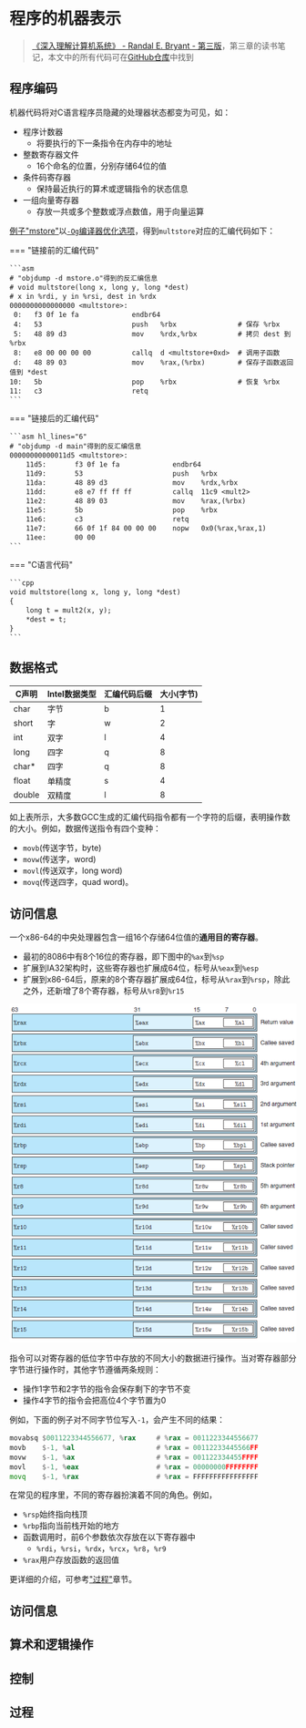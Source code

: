 # 程序的机器表示

> [《深入理解计算机系统》 - Randal E. Bryant - 第三版](https://1drv.ms/b/s!AkcJSyT7tq80bJdqo_mT5IeFTsg?e=W297XG)，第三章的读书笔记，本文中的所有代码可在[GitHub仓库](https://github.com/LittleBee1024/learning_book/tree/main/docs/booknotes/csapp/03/code)中找到

## 程序编码

机器代码将对C语言程序员隐藏的处理器状态都变为可见，如：

* 程序计数器
    * 将要执行的下一条指令在内存中的地址
* 整数寄存器文件
    * 16个命名的位置，分别存储64位的值
* 条件码寄存器
    * 保持最近执行的算术或逻辑指令的状态信息
* 一组向量寄存器
    * 存放一共或多个整数或浮点数值，用于向量运算

[例子"mstore"](https://github.com/LittleBee1024/learning_book/tree/main/docs/booknotes/csapp/03/code/mstore)以[`-Og`编译器优化选项](https://gcc.gnu.org/onlinedocs/gcc/Optimize-Options.html)，得到`multstore`对应的汇编代码如下：

=== "链接前的汇编代码"

    ```asm
    # "objdump -d mstore.o"得到的反汇编信息
    # void multstore(long x, long y, long *dest)
    # x in %rdi, y in %rsi, dest in %rdx
    0000000000000000 <multstore>:
     0:   f3 0f 1e fa             endbr64
     4:   53                      push   %rbx               # 保存 %rbx
     5:   48 89 d3                mov    %rdx,%rbx          # 拷贝 dest 到 %rbx
     8:   e8 00 00 00 00          callq  d <multstore+0xd>  # 调用子函数
     d:   48 89 03                mov    %rax,(%rbx)        # 保存子函数返回值到 *dest
    10:   5b                      pop    %rbx               # 恢复 %rbx
    11:   c3                      retq 
    ```

=== "链接后的汇编代码"

    ```asm hl_lines="6"
    # "objdump -d main"得到的反汇编信息
    00000000000011d5 <multstore>:
        11d5:       f3 0f 1e fa             endbr64 
        11d9:       53                      push   %rbx
        11da:       48 89 d3                mov    %rdx,%rbx
        11dd:       e8 e7 ff ff ff          callq  11c9 <mult2>
        11e2:       48 89 03                mov    %rax,(%rbx)
        11e5:       5b                      pop    %rbx
        11e6:       c3                      retq   
        11e7:       66 0f 1f 84 00 00 00    nopw   0x0(%rax,%rax,1)
        11ee:       00 00
    ```

=== "C语言代码"

    ```cpp
    void multstore(long x, long y, long *dest)
    {
        long t = mult2(x, y);
        *dest = t;
    }
    ```

## 数据格式

| C声明 | Intel数据类型 | 汇编代码后缀 | 大小(字节) |
| --- | --- | --- | --- |
| char | 字节 | b | 1 |
| short | 字 | w | 2 |
| int | 双字 | l | 4 |
| long | 四字 | q | 8 |
| char* | 四字 | q | 8 |
| float | 单精度 | s | 4 |
| double | 双精度 | l | 8 |

如上表所示，大多数GCC生成的汇编代码指令都有一个字符的后缀，表明操作数的大小。例如，数据传送指令有四个变种：

* `movb`(传送字节，byte)
* `movw`(传送字，word)
* `movl`(传送双字，long word)
* `movq`(传送四字，quad word)。


## 访问信息

一个x86-64的中央处理器包含一组16个存储64位值的**通用目的寄存器**。

* 最初的8086中有8个16位的寄存器，即下图中的`%ax`到`%sp`
* 扩展到IA32架构时，这些寄存器也扩展成64位，标号从`%eax`到`%esp`
* 扩展到x86-64后，原来的8个寄存器扩展成64位，标号从`%rax`到`%rsp`，除此之外，还新增了8个寄存器，标号从`%r8`到`%r15`

![registers_64bit](./images/registers_64bit.png)

指令可以对寄存器的低位字节中存放的不同大小的数据进行操作。当对寄存器部分字节进行操作时，其他字节遵循两条规则：

* 操作1字节和2字节的指令会保存剩下的字节不变
* 操作4字节的指令会把高位4个字节置为0

例如，下面的例子对不同字节位写入`-1`，会产生不同的结果：
```asm
movabsq $0011223344556677, %rax     # %rax = 0011223344556677
movb    $-1, %al                    # %rax = 00112233445566FF
movw    $-1, %ax                    # %rax = 001122334455FFFF
movl    $-1, %eax                   # %rax = 00000000FFFFFFFF
movq    $-1, %rax                   # %rax = FFFFFFFFFFFFFFFF
```

在常见的程序里，不同的寄存器扮演着不同的角色。例如，

* `%rsp`始终指向栈顶
* `%rbp`指向当前栈开始的地方
* 函数调用时，前6个参数依次存放在以下寄存器中
    * `%rdi`，`%rsi`，`%rdx`，`%rcx`，`%r8`，`%r9`
* `%rax`用户存放函数的返回值

更详细的介绍，可参考["过程"](#过程)章节。

## 访问信息

## 算术和逻辑操作

## 控制

## 过程
